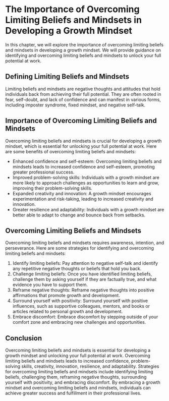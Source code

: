 The Importance of Overcoming Limiting Beliefs and Mindsets in Developing a Growth Mindset
==============================================================================================================================================

In this chapter, we will explore the importance of overcoming limiting beliefs and mindsets in developing a growth mindset. We will provide guidance on identifying and overcoming limiting beliefs and mindsets to unlock your full potential at work.

Defining Limiting Beliefs and Mindsets
--------------------------------------

Limiting beliefs and mindsets are negative thoughts and attitudes that hold individuals back from achieving their full potential. They are often rooted in fear, self-doubt, and lack of confidence and can manifest in various forms, including imposter syndrome, fixed mindset, and negative self-talk.

Importance of Overcoming Limiting Beliefs and Mindsets
------------------------------------------------------

Overcoming limiting beliefs and mindsets is crucial for developing a growth mindset, which is essential for unlocking your full potential at work. Here are some benefits of overcoming limiting beliefs and mindsets:

* Enhanced confidence and self-esteem: Overcoming limiting beliefs and mindsets leads to increased confidence and self-esteem, promoting greater professional success.
* Improved problem-solving skills: Individuals with a growth mindset are more likely to approach challenges as opportunities to learn and grow, improving their problem-solving skills.
* Expanded creativity and innovation: A growth mindset encourages experimentation and risk-taking, leading to increased creativity and innovation.
* Greater resilience and adaptability: Individuals with a growth mindset are better able to adapt to change and bounce back from setbacks.

Overcoming Limiting Beliefs and Mindsets
----------------------------------------

Overcoming limiting beliefs and mindsets requires awareness, intention, and perseverance. Here are some strategies for identifying and overcoming limiting beliefs and mindsets:

1. Identify limiting beliefs: Pay attention to negative self-talk and identify any repetitive negative thoughts or beliefs that hold you back.
2. Challenge limiting beliefs: Once you have identified limiting beliefs, challenge them by asking yourself if they are factually true, and what evidence you have to support them.
3. Reframe negative thoughts: Reframe negative thoughts into positive affirmations that promote growth and development.
4. Surround yourself with positivity: Surround yourself with positive influences, such as supportive colleagues, mentors, and books or articles related to personal growth and development.
5. Embrace discomfort: Embrace discomfort by stepping outside of your comfort zone and embracing new challenges and opportunities.

Conclusion
----------

Overcoming limiting beliefs and mindsets is essential for developing a growth mindset and unlocking your full potential at work. Overcoming limiting beliefs and mindsets leads to increased confidence, problem-solving skills, creativity, innovation, resilience, and adaptability. Strategies for overcoming limiting beliefs and mindsets include identifying limiting beliefs, challenging them, reframing negative thoughts, surrounding yourself with positivity, and embracing discomfort. By embracing a growth mindset and overcoming limiting beliefs and mindsets, individuals can achieve greater success and fulfillment in their professional lives.
